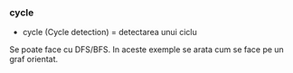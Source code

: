 ### cycle

  * cycle (Cycle detection) = detectarea unui ciclu

  Se poate face cu DFS/BFS. In aceste exemple se arata cum se face pe un graf orientat.
